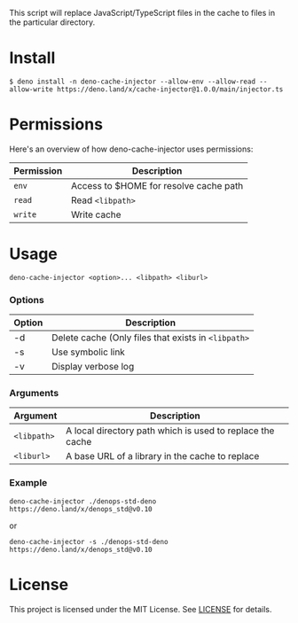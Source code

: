 This script will replace JavaScript/TypeScript files in the cache to files in the particular directory.

# Install

`$ deno install -n deno-cache-injector --allow-env --allow-read --allow-write https://deno.land/x/cache-injector@1.0.0/main/injector.ts`

# Permissions

Here's an overview of how deno-cache-injector uses permissions:

| Permission | Description                            |
| ---------- | -------------------------------------- |
| `env`      | Access to $HOME for resolve cache path |
| `read`     | Read `<libpath>`                       |
| `write`    | Write cache                            |

# Usage

`deno-cache-injector <option>... <libpath> <liburl>`

### Options

| Option | Description                                         |
| ------ | --------------------------------------------------- |
| -d     | Delete cache (Only files that exists in `<libpath>` |
| -s     | Use symbolic link                                   |
| -v     | Display verbose log                                 |

### Arguments

| Argument    | Description                                               |
| ----------- | --------------------------------------------------------- |
| `<libpath>` | A local directory path which is used to replace the cache |
| `<liburl>`  | A base URL of a library in the cache to replace           |

### Example

`deno-cache-injector ./denops-std-deno https://deno.land/x/denops_std@v0.10`

or

`deno-cache-injector -s ./denops-std-deno https://deno.land/x/denops_std@v0.10`

# License

This project is licensed under the MIT License. See [LICENSE](LICENSE.txt) for details.
